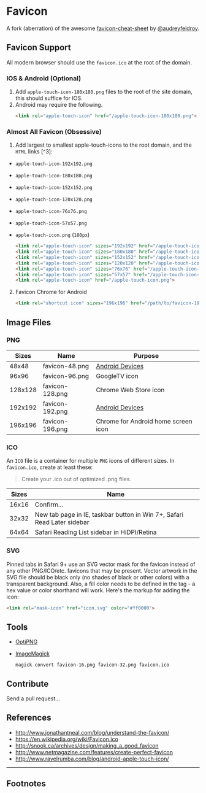 # Favicon

[@mathiasbynens]: https://github.com/mathiasbynens
[@audreyfeldroy]: https://github.com/audreyfeldroy
[favicon-cheat-sheet]: https://github.com/audreyfeldroy/favicon-cheat-sheet

A fork (aberration) of the awesome [favicon-cheat-sheet] by [@audreyfeldroy].

## Favicon Support

All modern browser should use the `favicon.ico` at the root of the domain.

### IOS & Android (Optional)

1. Add `apple-touch-icon-180x180.png` files to the root of the site domain, this should suffice for IOS.
2. Android may require the following.
   ```html
   <link rel="apple-touch-icon" href="/apple-touch-icon-180x180.png">
   ```

### Almost All Favicon (Obsessive)

1. Add largest to smallest apple-touch-icons to the root domain, and the `HTML` links [^3]:

- `apple-touch-icon-192x192.png`
- `apple-touch-icon-180x180.png`
- `apple-touch-icon-152x152.png`
- `apple-touch-icon-120x120.png`
- `apple-touch-icon-76x76.png`
- `apple-touch-icon-57x57.png`
- `apple-touch-icon.png` (`180px`)

  ```html
  <link rel="apple-touch-icon" sizes="192x192" href="/apple-touch-icon-192x192.png">
  <link rel="apple-touch-icon" sizes="180x180" href="/apple-touch-icon-180x180.png">
  <link rel="apple-touch-icon" sizes="152x152" href="/apple-touch-icon-152x152.png">
  <link rel="apple-touch-icon" sizes="120x120" href="/apple-touch-icon-120x120.png">
  <link rel="apple-touch-icon" sizes="76x76" href="/apple-touch-icon-76x76.png">
  <link rel="apple-touch-icon" sizes="57x57" href="/apple-touch-icon-57x57.png">
  <link rel="apple-touch-icon" href="/apple-touch-icon.png">
  ```

2. Favicon Chrome for Android

   ```html
   <link rel="shortcut icon" sizes="196x196" href="/path/to/favicon-196.png">
   ```

## Image Files

### PNG

| Sizes   | Name            | Purpose                                                                  |
| ------- | --------------- | ------------------------------------------------------------------------ |
| 48x48   | favicon-48.png  | [Android Devices](https://en.wikipedia.org/wiki/Favicon#Android_devices) |
| 96x96   | favicon-96.png  | GoogleTV icon                                                            |
| 128x128 | favicon-128.png | Chrome Web Store icon                                                    |
| 192x192 | favicon-192.png | [Android Devices](https://en.wikipedia.org/wiki/Favicon#Android_devices) |
| 196x196 | favicon-196.png | Chrome for Android home screen icon                                      |

### ICO

An `ICO` file is a container for multiple `PNG` icons of different sizes. In `favicon.ico`, create at least these:

> Create your .ico out of optimized .png files.

| Sizes | Name                                                                    |
| ----- | ----------------------------------------------------------------------- |
| 16x16 | Confirm...                                                              |
| 32x32 | New tab page in IE, taskbar button in Win 7+, Safari Read Later sidebar |
| 64x64 | Safari Reading List sidebar in HiDPI/Retina                             |

### SVG

Pinned tabs in Safari 9+ use an SVG vector mask for the favicon instead of any other PNG/ICO/etc. favicons that may be present. Vector artwork in the SVG file should be black only (no shades of black or other colors) with a transparent background. Also, a fill color needs to be defined in the <link> tag - a hex value or color shorthand will work. Here's the markup for adding the icon:

```html
<link rel="mask-icon" href="icon.svg" color="#ff0000">
```

## Tools

- [OptiPNG](https://sourceforge.net/projects/optipng/)
- [ImageMagick](https://imagemagick.org/)

  ```shell
  magick convert favicon-16.png favicon-32.png favicon.ico
  ```

## Contribute

Send a pull request...

## References

- http://www.jonathantneal.com/blog/understand-the-favicon/
- https://en.wikipedia.org/wiki/Favicon.ico
- http://snook.ca/archives/design/making_a_good_favicon
- http://www.netmagazine.com/features/create-perfect-favicon
- http://www.ravelrumba.com/blog/android-apple-touch-icon/

---

## Footnotes

[^1]: http://mathiasbynens.be/notes/rel-shortcut-icon
